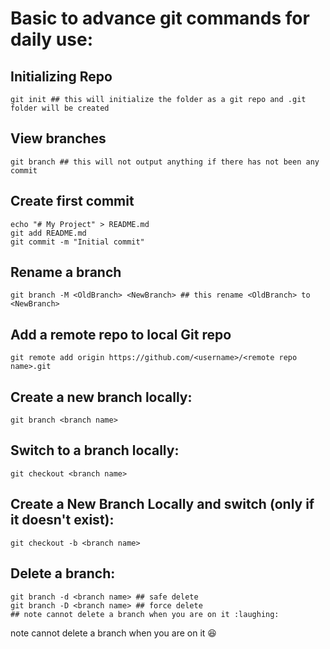 # Basic to advance git commands for daily use:

## Initializing Repo
```
git init ## this will initialize the folder as a git repo and .git folder will be created
```

## View branches
```
git branch ## this will not output anything if there has not been any commit
```
## Create first commit
```
echo "# My Project" > README.md
git add README.md
git commit -m "Initial commit"
```
## Rename a branch
```
git branch -M <OldBranch> <NewBranch> ## this rename <OldBranch> to <NewBranch>
```
## Add a remote repo to local Git repo
```
git remote add origin https://github.com/<username>/<remote repo name>.git
```
## Create a new branch locally:
```
git branch <branch name>
```
## Switch to a branch locally:
```
git checkout <branch name>
```
## Create a New Branch Locally and switch (only if it doesn't exist):
```
git checkout -b <branch name>
```
## Delete a branch:
```
git branch -d <branch name> ## safe delete
git branch -D <branch name> ## force delete
## note cannot delete a branch when you are on it :laughing:
```
note cannot delete a branch when you are on it :laughing: